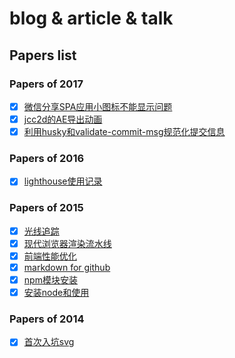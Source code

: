 # blog & article & talk

## Papers list

### Papers of 2017

- [x] [微信分享SPA应用小图标不能显示问题](https://github.com/jasonChen1982/blog/blob/master/papers/2017-05-03-%E5%BE%AE%E4%BF%A1%E5%88%86%E4%BA%ABSPA%E5%BA%94%E7%94%A8%E5%B0%8F%E5%9B%BE%E6%A0%87%E4%B8%8D%E8%83%BD%E6%98%BE%E7%A4%BA%E9%97%AE%E9%A2%98.md)
- [x] [jcc2d的AE导出动画](https://github.com/jasonChen1982/blog/blob/master/papers/2017-04-15-jcc2d%E7%9A%84AE%E5%AF%BC%E5%87%BA%E5%8A%A8%E7%94%BB.md)
- [x] [利用husky和validate-commit-msg规范化提交信息](https://github.com/jasonChen1982/blog/blob/master/papers/2017-02-14-%E5%88%A9%E7%94%A8husky%E5%92%8Cvalidate-commit-msg%E8%A7%84%E8%8C%83%E5%8C%96%E6%8F%90%E4%BA%A4%E4%BF%A1%E6%81%AF.md)

### Papers of 2016

- [x] [lighthouse使用记录](https://github.com/jasonChen1982/blog/blob/master/papers/2016-12-23-lighthouse%E4%BD%BF%E7%94%A8%E8%AE%B0%E5%BD%95.md)

### Papers of 2015

- [x] [光线追踪](https://github.com/jasonChen1982/blog/blob/master/papers/2015-10-02-%E5%85%89%E7%BA%BF%E8%BF%BD%E8%B8%AA.md)
- [x] [现代浏览器渲染流水线](https://github.com/jasonChen1982/blog/blob/master/papers/2015-07-10-%E7%8E%B0%E4%BB%A3%E6%B5%8F%E8%A7%88%E5%99%A8%E6%B8%B2%E6%9F%93%E6%B5%81%E6%B0%B4%E7%BA%BF.md)
- [x] [前端性能优化](https://github.com/jasonChen1982/blog/blob/master/papers/2015-03-14-%E5%89%8D%E7%AB%AF%E6%80%A7%E8%83%BD%E4%BC%98%E5%8C%96.md)
- [x] [markdown for github](https://github.com/jasonChen1982/blog/blob/master/papers/2015-02-11-markdown%20for%20github.md)
- [x] [npm模块安装](https://github.com/jasonChen1982/blog/blob/master/papers/2015-01-11-npm%E6%A8%A1%E5%9D%97%E5%AE%89%E8%A3%85.md)
- [x] [安装node和使用](https://github.com/jasonChen1982/blog/blob/master/papers/2015-01-10-%E5%AE%89%E8%A3%85node%E5%92%8C%E4%BD%BF%E7%94%A8.md)

### Papers of 2014

- [x] [首次入坑svg](https://github.com/jasonChen1982/blog/blob/master/papers/2014-12-01-%E9%A6%96%E6%AC%A1%E5%85%A5%E5%9D%91svg.md)
